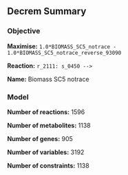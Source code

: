 ## Decrem Summary

### Objective

**Maximise:** `1.0*BIOMASS_SC5_notrace - 1.0*BIOMASS_SC5_notrace_reverse_93090`

**Reaction:** `r_2111: s_0450 -->` 

**Name:** Biomass SC5 notrace

### Model
**Number of reactions:**  1596

**Number of metabolites:**  1138

**Number of genes:**  905

**Number of variables:** 3192

**Number of constraints:** 1138